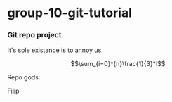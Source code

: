 # group-10-git-tutorial

### Git repo project

It's sole existance is to annoy us

$$\sum_{i=0}^{n}\frac{1}{3}*i$$

Repo gods:

Filip
